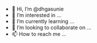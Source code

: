 - 👋 Hi, I’m @dhgasunie
- 👀 I’m interested in ...
- 🌱 I’m currently learning ...
- 💞️ I’m looking to collaborate on ...
- 📫 How to reach me ...

<!---
dhgasunie/dhgasunie is a ✨ special ✨ repository because its `README.md` (this file) appears on your GitHub profile.
You can click the Preview link to take a look at your changes.
--->
